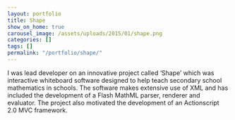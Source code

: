 ```yaml
---
layout: portfolio
title: Shape
show_on_home: true
carousel_image: /assets/uploads/2015/01/shape.png
categories: []
tags: []
permalink: "/portfolio/shape/"
---
```


I was lead developer on an innovative project called ‘Shape’ which was interactive whiteboard software designed to help teach secondary school mathematics in schools. The software makes extensive use of XML and has included the development of a Flash MathML parser, renderer and evaluator. The project also motivated the development of an Actionscript 2.0 MVC framework.